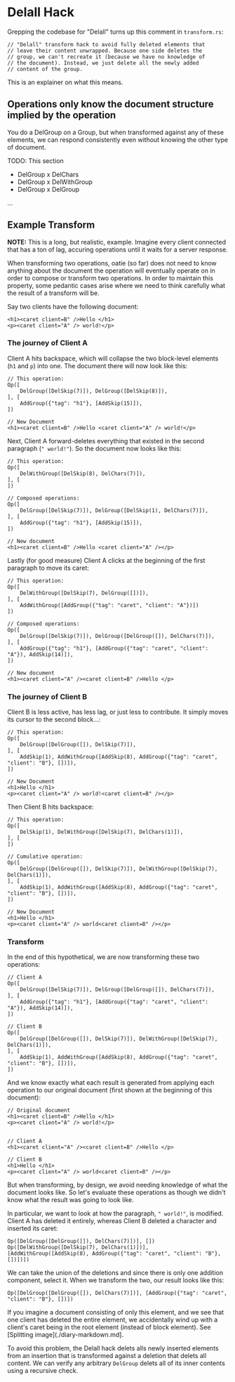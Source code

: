 # Delall Hack

Grepping the codebase for "Delall" turns up this comment in `transform.rs`:

```
// "Delall" transform hack to avoid fully deleted elements that
// leave their content unwrapped. Because one side deletes the
// group, we can't recreate it (because we have no knowledge of
// the document). Instead, we just delete all the newly added
// content of the group.
```

This is an explainer on what this means.

## Operations only know the document structure implied by the operation

You do a DelGroup on a Group, but when transformed against any of these elements, we can respond consistently even without knowing the other type of document.

TODO: This section

* DelGroup x DelChars
* DelGroup x DelWithGroup
* DelGroup x DelGroup

...

## Example Transform

**NOTE:** This is a long, but realistic, example. Imagine every client connected that has a ton of lag, accuring operations until it waits for a server response.

When transforming two operations, oatie (so far) does not need to know anything about the document the operation will eventually operate on in order to compose or transform two operations. In order to maintain this property, some pedantic cases arise where we need to think carefully what the result of a transform will be.

Say two clients have the following document:

```rust,noplaypen
<h1><caret client=B" />Hello </h1>
<p><caret client="A" /> world!</p>
```

### The journey of Client A

Client A hits backspace, which will collapse the two block-level elements (`h1` and `p`) into one. The document there will now look like this:

```rust,noplaypen
// This operation:
Op([
    DelGroup([DelSkip(7)]), DelGroup([DelSkip(8)]),
], [
    AddGroup({"tag": "h1"}, [AddSkip(15)]),
])

// New Document
<h1><caret client=B" />Hello <caret client="A" /> world!</p>
```

Next, Client A forward-deletes everything that existed in the second paragraph (`" world!"`). So the document now looks like this:

```rust,noplaypen
// This operation:
Op([
    DelWithGroup([DelSkip(8), DelChars(7)]),
], [
])

// Composed operations:
Op([
    DelGroup([DelSkip(7)]), DelGroup([DelSkip(1), DelChars(7)]),
], [
    AddGroup({"tag": "h1"}, [AddSkip(15)]),
])

// New document
<h1><caret client=B" />Hello <caret client="A" /></p>
```

Lastly (for good measure) Client A clicks at the beginning of the first paragraph to move its caret:

```rust,noplaypen
// This operation:
Op([
    DelWithGroup([DelSkip(7), DelGroup([])]),
], [
    AddWithGroup([AddGroup({"tag": "caret", "client": "A"})])
])

// Composed operations:
Op([
    DelGroup([DelSkip(7)]), DelGroup([DelGroup([]), DelChars(7)]),
], [
    AddGroup({"tag": "h1"}, [AddGroup({"tag": "caret", "client": "A"}), AddSkip(14)]),
])

// New document
<h1><caret client="A" /><caret client=B" />Hello </p>
```

### The journey of Client B

Client B is less active, has less lag, or just less to contribute. It simply moves its cursor to the second block...:


```rust,noplaypen
// This operation:
Op([
    DelGroup([DelGroup([]), DelSkip(7)]),
], [
    AddSkip(1), AddWithGroup([AddSkip(8), AddGroup({"tag": "caret", "client": "B"}, [])]),
])

// New Document
<h1>Hello </h1>
<p><caret client="A" /> world!<caret client=B" /></p>
```

Then Client B hits backspace:

```rust,noplaypen
// This operation:
Op([
    DelSkip(1), DelWithGroup([DelSkip(7), DelChars(1)]),
], [
])

// Cumulative operation:
Op([
    DelGroup([DelGroup([]), DelSkip(7)]), DelWithGroup([DelSkip(7), DelChars(1)]),
], [
    AddSkip(1), AddWithGroup([AddSkip(8), AddGroup({"tag": "caret", "client": "B"}, [])]),
])

// New Document
<h1>Hello </h1>
<p><caret client="A" /> world<caret client=B" /></p>
```

### Transform

In the end of this hypothetical, we are now transforming these two operations:

```rust,noplaypen
// Client A
Op([
    DelGroup([DelSkip(7)]), DelGroup([DelGroup([]), DelChars(7)]),
], [
    AddGroup({"tag": "h1"}, [AddGroup({"tag": "caret", "client": "A"}), AddSkip(14)]),
])

// Client B
Op([
    DelGroup([DelGroup([]), DelSkip(7)]), DelWithGroup([DelSkip(7), DelChars(1)]),
], [
    AddSkip(1), AddWithGroup([AddSkip(8), AddGroup({"tag": "caret", "client": "B"}, [])]),
])
```

And we know exactly what each result is generated from applying each operation to our original document (first shown at the beginning of this document):

```rust,noplaypen
// Original document
<h1><caret client=B" />Hello </h1>
<p><caret client="A" /> world!</p>


// Client A
<h1><caret client="A" /><caret client=B" />Hello </p>

// Client B
<h1>Hello </h1>
<p><caret client="A" /> world<caret client=B" /></p>
```

But when transforming, by design, we avoid needing knowledge of what the document looks like. So let's evaluate these operations as though we didn't know what the result was going to look like. 

In particular, we want to look at how the paragraph, `" world!"`, is modified. Client A has deleted it entirely, whereas Client B deleted a character and inserted its caret:

```
Op([DelGroup([DelGroup([]), DelChars(7)])], [])
Op([DelWithGroup([DelSkip(7), DelChars(1)])], [AddWithGroup([AddSkip(8), AddGroup({"tag": "caret", "client": "B"}, [])])])
```

We can take the union of the deletions and since there is only one addition component, select it. When we transform the two, our result looks like this:

```
Op([DelGroup([DelGroup([]), DelChars(7)])], [AddGroup({"tag": "caret", "client": "B"}, [])])
```

If you imagine a document consisting of only this element, and we see that one client has deleted the entire element, we accidentally wind up with a client's caret being in the root element (instead of block element). See [Splitting image](./diary-markdown.md].

To avoid this problem, the Delall hack delets alls newly inserted elements from an insertion that is transformed against a deletion that delets all content. We can verify any arbitrary `DelGroup` delets all of its inner contents using a recursive check.
